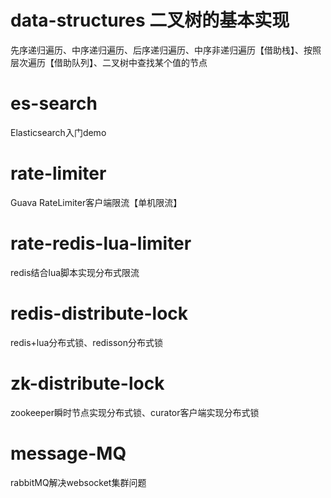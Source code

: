 # data-structures 二叉树的基本实现
  先序递归遍历、中序递归遍历、后序递归遍历、中序非递归遍历【借助栈】、按照层次遍历【借助队列】、二叉树中查找某个值的节点
 
# es-search
  Elasticsearch入门demo
  
# rate-limiter
  Guava RateLimiter客户端限流【单机限流】

# rate-redis-lua-limiter
  redis结合lua脚本实现分布式限流

# redis-distribute-lock
  redis+lua分布式锁、redisson分布式锁

# zk-distribute-lock
  zookeeper瞬时节点实现分布式锁、curator客户端实现分布式锁
  
# message-MQ
  rabbitMQ解决websocket集群问题
